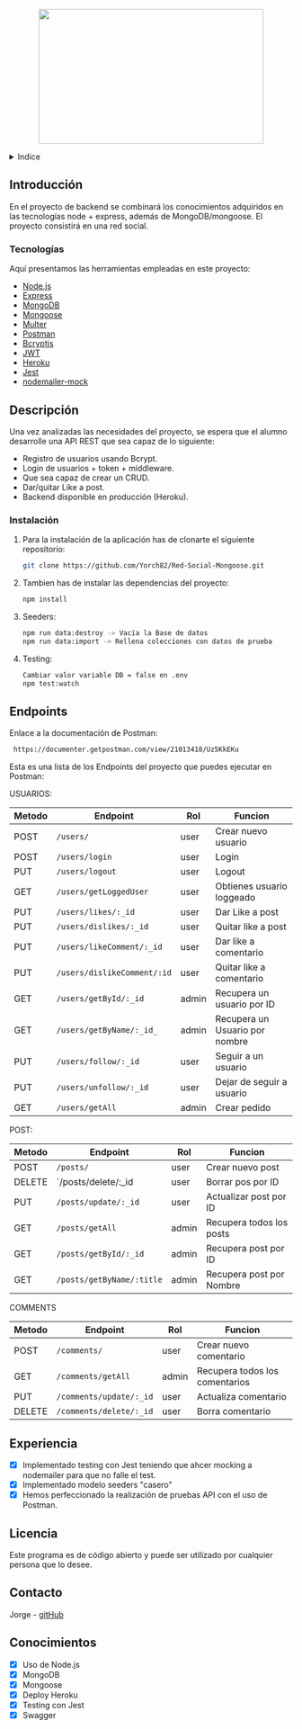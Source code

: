 <!-- LOGO -->

<p align="center">
  <img width="400" height="240" src='./assets/redsocial.jpg'>
</p>

<!-- INDICE -->
<details>
  <summary>Indice</summary>
  <ol>
    <li>
      <a href="#introduccion">Introducción</a>
      <ul>
        <li><a href="#hecho-con">Tecnologías</a></li>
      </ul>
    </li>
    <li>
      <a href="#descripción-del-proyecto">Descripción del proyecto</a>
      <ul>
        <li><a href="#instalación">Instalación</a></li>
      </ul>
    </li>
    <li><a href="#endpoints">Endpoints</a></li>
    <li><a href="#licencia">Licencia</a></li>
    <li><a href="#contacto">Contacto</a></li>
    <li><a href="#conocimientos">Conocimientos</a></li>
  </ol>
</details>

<!-- SOBRE EL PROYECTO -->

## Introducción

En el proyecto de backend se combinará los conocimientos adquiridos en las
tecnologías node + express, además de MongoDB/mongoose.
El proyecto consistirá en una red social.


### Tecnologías

Aquí presentamos las herramientas empleadas en este proyecto:

- [Node.js](https://node.org/)
- [Express](https://expressjs.com/es/)
- [MongoDB](https://www.mongodb.com/)
- [Mongoose](https://mongoosejs.com/)
- [Multer](https://github.com/expressjs/multer)
- [Postman](https://www.postman.com/)
- [Bcryptjs](https://www.npmjs.com/package/bcryptjs)
- [JWT](https://jwt.io/)
- [Heroku](https://www.heroku.com)
- [Jest](https://jestjs.io/)
- [nodemailer-mock](https://github.com/doublesharp/nodemailer-mock#readme)

<!-- DESCRIPCION -->

## Descripción

Una vez analizadas las necesidades del proyecto, se espera
que el alumno desarrolle una API REST que sea capaz de lo siguiente:


- Registro de usuarios usando Bcrypt.
- Login de usuarios + token + middleware.
- Que sea capaz de crear un CRUD.
- Dar/quitar Like a post.
- Backend disponible en producción (Heroku).

### Instalación

1. Para la instalación de la aplicación has de clonarte el siguiente repositorio:

   ```sh
   git clone https://github.com/Yorch82/Red-Social-Mongoose.git
   ```

2. Tambien has de instalar las dependencias del proyecto:
   ```sh
   npm install
   ```
3. Seeders:
    ```sh
   npm run data:destroy -> Vacía la Base de datos
   npm run data:import -> Rellena colecciones con datos de prueba
   ```
4. Testing:
    ```sh
    Cambiar valor variable DB = false en .env    
    npm test:watch
   ```

<!-- EJEMPLOS DE USO -->

## Endpoints

Enlace a la documentación de Postman:

   ```sh
    https://documenter.getpostman.com/view/21013418/Uz5KkEKu
   ```

Esta es una lista de los Endpoints del proyecto que puedes ejecutar en Postman:

USUARIOS:

| Metodo | Endpoint                       | Rol     | Funcion                               |
| ------ | ------------------------------ | ------- | ------------------------------------- |
| POST   | `/users/`                      | user    | Crear nuevo usuario                   |
| POST   | `/users/login`                 | user    | Login                                 |
| PUT    | `/users/logout`                | user    | Logout                                |
| GET    | `/users/getLoggedUser`         | user    | Obtienes usuario loggeado             |
| PUT    | `/users/likes/:_id`            | user    | Dar Like a post                       |
| PUT    | `/users/dislikes/:_id`         | user    | Quitar like a post                    |
| PUT    | `/users/likeComment/:_id`      | user    | Dar like a comentario                 |
| PUT    | `/users/dislikeComment/:id`    | user    | Quitar like a comentario              |
| GET    | `/users/getById/:_id`          | admin   | Recupera un usuario por ID            |
| GET    | `/users/getByName/:_id_`       | admin   | Recupera un Usuario por nombre        |
| PUT    | `/users/follow/:_id`           | user    | Seguir a un usuario                   |
| PUT    | `/users/unfollow/:_id`         | user    | Dejar de seguir a usuario             |
| GET    | `/users/getAll     `           | admin   | Crear pedido                          |

POST:

| Metodo | Endpoint                       | Rol     | Funcion                               |
| ------ | ------------------------------ | ------- | ------------------------------------- |
| POST   | `/posts/`                      | user    | Crear nuevo post                      |
| DELETE | `/posts/delete/:_id            | user    | Borrar pos por ID                     |
| PUT    | `/posts/update/:_id`           | user    | Actualizar post por ID                |
| GET    | `/posts/getAll`                | admin   | Recupera todos los posts              |
| GET    | `/posts/getById/:_id`          | admin   | Recupera post por ID                  |
| GET    | `/posts/getByName/:title`      | admin   | Recupera post por Nombre              |

COMMENTS

| Metodo | Endpoint                       | Rol     | Funcion                               |
| ------ | ------------------------------ | ------- | ------------------------------------- |
| POST   | `/comments/`                   | user    | Crear nuevo comentario                |
| GET    | `/comments/getAll`             | admin   | Recupera todos los comentarios        |
| PUT    | `/comments/update/:_id`        | user    | Actualiza comentario                  |
| DELETE | `/comments/delete/:_id`        | user    | Borra comentario                      |

<!-- ROADMAP -->

## Experiencia

- [x] Implementado testing con Jest teniendo que ahcer mocking a nodemailer para que no falle el test.
- [x] Implementado modelo seeders "casero"
- [x] Hemos perfeccionado la realización de pruebas API con el uso de Postman.

<!-- LICENCIA -->

## Licencia

Este programa es de código abierto y puede ser utilizado por cualquier persona que lo desee.

<!-- CONTACTO -->

## Contacto

Jorge - [gitHub](https://github.com/yorch82)

<!-- CONCOCIMIENTOS -->

## Conocimientos

- [x] Uso de Node.js
- [x] MongoDB
- [x] Mongoose
- [x] Deploy Heroku
- [x] Testing con Jest
- [x] Swagger
